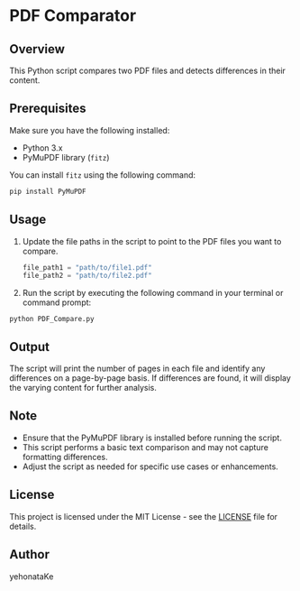 # PDF Comparator

## Overview
This Python script compares two PDF files and detects differences in their content.

## Prerequisites
Make sure you have the following installed:
- Python 3.x
- PyMuPDF library (`fitz`)

You can install `fitz` using the following command:
```bash
pip install PyMuPDF
```

## Usage

1. Update the file paths in the script to point to the PDF files you want to compare.
   
   ```python
   file_path1 = "path/to/file1.pdf"
   file_path2 = "path/to/file2.pdf"
   ```
2. Run the script by executing the following command in your terminal or command prompt:
   
`python PDF_Compare.py`

## Output

The script will print the number of pages in each file and identify any differences on a page-by-page basis. If differences are found, it will display the varying content for further analysis.

## Note

-  Ensure that the PyMuPDF library is installed before running the script.
-  This script performs a basic text comparison and may not capture formatting differences.
-  Adjust the script as needed for specific use cases or enhancements.

## License

This project is licensed under the MIT License - see the [LICENSE](https://github.com/yehonatanke/compare_pdfs/blob/main/LICENSE) file for details.

## Author

yehonataKe
 


